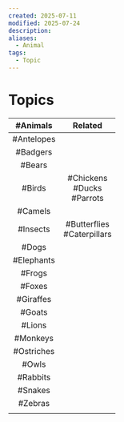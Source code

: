 ```yaml
---
created: 2025-07-11
modified: 2025-07-24
description: 
aliases:
  - Animal
tags:
  - Topic
---
```


# Topics

|  #Animals  |             Related             |
| :--------: | :-----------------------------: |
| #Antelopes |                                 |
|  #Badgers  |                                 |
|   #Bears   |                                 |
|   #Birds   | #Chickens<br>#Ducks<br>#Parrots |
|  #Camels   |                                 |
|  #Insects  |  #Butterflies<br>#Caterpillars  |
|   #Dogs    |                                 |
| #Elephants |                                 |
|   #Frogs   |                                 |
|   #Foxes   |                                 |
| #Giraffes  |                                 |
|   #Goats   |                                 |
|   #Lions   |                                 |
|  #Monkeys  |                                 |
| #Ostriches |                                 |
|   #Owls    |                                 |
|  #Rabbits  |                                 |
|  #Snakes   |                                 |
|  #Zebras   |                                 |
|            |                                 |
